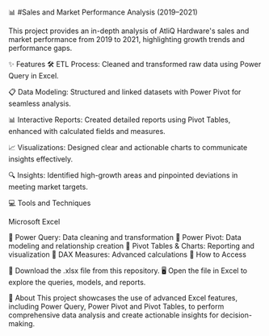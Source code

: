 📊 #Sales and Market Performance Analysis (2019–2021)

This project provides an in-depth analysis of AtliQ Hardware's sales and market performance from 2019 to 2021, highlighting growth trends and performance gaps.

✨ Features
🛠️ ETL Process: Cleaned and transformed raw data using Power Query in Excel.

📋 Data Modeling: Structured and linked datasets with Power Pivot for seamless analysis.

📊 Interactive Reports: Created detailed reports using Pivot Tables, enhanced with calculated fields and measures.

📈 Visualizations: Designed clear and actionable charts to communicate insights effectively.

🔍 Insights: Identified high-growth areas and pinpointed deviations in meeting market targets.

💻 Tools and Techniques

Microsoft Excel

📌 Power Query: Data cleaning and transformation
📌 Power Pivot: Data modeling and relationship creation
📌 Pivot Tables & Charts: Reporting and visualization
📌 DAX Measures: Advanced calculations
🚀 How to Access

🔽 Download the .xlsx file from this repository.
🖥️ Open the file in Excel to explore the queries, models, and reports.

📢 About
This project showcases the use of advanced Excel features, including Power Query, Power Pivot and Pivot Tables, to perform comprehensive data analysis and create actionable insights for decision-making.
